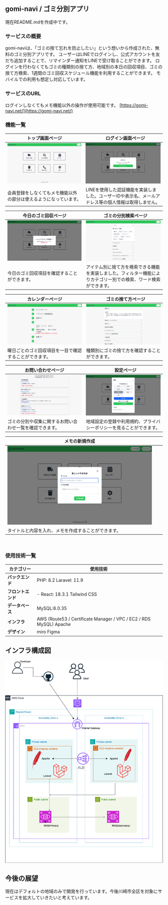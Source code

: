 ## gomi-navi / ゴミ分別アプリ
現在README.mdを作成中です。


### サービスの概要

gomi-naviは、「ゴミの捨て忘れを防止したい」という想いから作成された、無料のゴミ分別アプリです。  ユーザーはLINEでログインし、公式アカウントを友だち追加することで、リマインダー通知をLINEで受け取ることができます。  ログインを行わなくてもゴミの種類別の捨て方、地域別の本日の回収項目、ゴミの捨て方検索、1週間のゴミ回収スケジュール機能を利用することができます。  モバイルでの利用も想定し対応しています。

### サービスのURL

ログインしなくてもメモ機能以外の操作が使用可能です。  [https://gomi-navi.net/](https://gomi-navi.net/)

### 機能一覧

| トップ画面ページ |　ログイン画面ページ |
| ---- | ---- |
| ![Top画面](docs/app-view:main-page.png%20.png) | ![ログイン画面](docs/app-view:login-page.png) |
| 会員登録をしなくてもメモ機能以外の部分は使えるようになっています。 | LINEを使用した認証機能を実装しました。ユーザーIDや表示名、メールアドレス等の個人情報は取得しません。 |

| 今日のゴミ回収ページ |　ゴミの分別検索ページ |
| ---- | ---- |
| ![今日のゴミ回収モーダル](docs/app-view:pickup-page.png) | ![　ゴミの分別検索](docs/app-view:item-page.png) |
| 今日のゴミ回収項目を確認することができます。 | アイテム別に捨て方を検索できる機能を実装しました。フィルター機能によりカテゴリー別での検索、ワード検索ができます。 |

| カレンダーページ |　ゴミの捨て方ページ |
| ---- | ---- |
| ![カレンダー](docs/app-view:calendar-page.png) | ![　ゴミの捨て方](docs/app-view:category-page.png) |
| 曜日ごとのゴミ回収項目を一目で確認することができます。 | 種類別にゴミの捨て方を確認することができます。 |

| お問い合わせページ |　設定ページ |
| ---- | ---- |
| ![お問い合わせ](docs/app-view:contact-page.png) | ![　設定ページ](docs/app-view:setting-page.png) |
| ゴミの分別や収集に関するお問い合わせ一覧を確認できます。 | 地域設定の登録や利用規約、プライバシーポリシーを見ることができます。 |

| メモの新規作成 |　 |
| ---- | ---- |
| ![メモの新規作成](docs/app-view:create-memo-page.png) | ![]() |
| タイトルと内容を入れ、メモを作成することができます。 |  |

<br />


### 使用技術一覧

| カテゴリー  | 使用技術                              |
| --------------- | ------------------------------------- |
| **バックエンド** | PHP: 8.2  Laravel: 11.9         |
| **フロントエンド** | - React: 18.3.1  Tailwind CSS    |
| **データベース** | MySQL:8.0.35   |
| **インフラ**    | AWS (Route53 / Certificate Manager / VPC / EC2 / RDS MySQL)  Apache |
| **デザイン** | miro  Figma    |

## インフラ構成図

![Gomi Navi](./gomi-navi.drawio.png)

## 今後の展望
現在はデフォルトの地域のみで開発を行っています。今後川崎市全区を対象にサービスを拡大していきたいと考えています。
